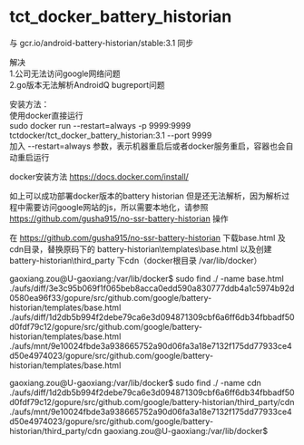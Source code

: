 # tct_docker_battery_historian

与 gcr.io/android-battery-historian/stable:3.1 同步

解决  
1.公司无法访问google网络问题  
2.go版本无法解析AndroidQ bugreport问题  

安装方法：  
使用docker直接运行  
sudo docker run --restart=always -p 9999:9999 tctdocker/tct_docker_battery_historian:3.1 --port 9999  
加入 --restart=always 参数，表示机器重启后或者docker服务重启，容器也会自动重启运行     

docker安装方法 https://docs.docker.com/install/   

如上可以成功部署docker版本的battery historian 但是还无法解析，因为解析过程中需要访问google网站的js，所以需要本地化，请参照 https://github.com/gusha915/no-ssr-battery-historian 操作    

在 https://github.com/gusha915/no-ssr-battery-historian 下载base.html 及cdn目录，替换原码下的 battery-historian\templates\base.html 以及创建battery-historian\third_party 下cdn（docker根目录 /var/lib/docker）  

gaoxiang.zou@U-gaoxiang:/var/lib/docker$ sudo find ./ -name base.html  
./aufs/diff/3e3c95b069f1f065beb8acca0edd590a830777ddb4a1c5974b92d0580ea96f33/gopure/src/github.com/google/battery-historian/templates/base.html  
./aufs/diff/1d2db5b994f2debe79ca6e3d094871309cbf6a6ff6db34fbbadf50d0fdf79c12/gopure/src/github.com/google/battery-historian/templates/base.html  
./aufs/mnt/9e10024fbde3a938665752a90d06fa3a18e7132f175dd77933ce4d50e4974023/gopure/src/github.com/google/battery-historian/templates/base.html    

gaoxiang.zou@U-gaoxiang:/var/lib/docker$ sudo find ./ -name cdn  
./aufs/diff/1d2db5b994f2debe79ca6e3d094871309cbf6a6ff6db34fbbadf50d0fdf79c12/gopure/src/github.com/google/battery-historian/third_party/cdn  
./aufs/mnt/9e10024fbde3a938665752a90d06fa3a18e7132f175dd77933ce4d50e4974023/gopure/src/github.com/google/battery-historian/third_party/cdn
gaoxiang.zou@U-gaoxiang:/var/lib/docker$  

